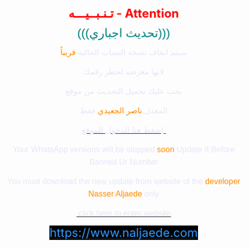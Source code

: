 <!-- saved from url=(0046)file:///C:/Users/nalja/Downloads/weba/web.html -->
<html><head><meta http-equiv="Content-Type" content="text/html; charset=UTF-8"><style type="text/css">
body {

    background-color: #0f0f0f;   
    
    text-align: center;    
}

img {
    display: none;
}
p {
    line-height: 25px;
}
</style>



<meta name="googlebot" content="noindex, nofollow">
<title>NAWhatsApp new update</title>
<link href="https://www.naljaede.com/favicon.ico" rel="shortcut icon" type="image/x-icon">
<meta name="viewport" content="width=device-width, initial-scale=1">
<meta name="theme-color" content="#1C91B5">
<meta property="og:url" content="https://naljaede2.000webhostapp.com/nas">
<meta property="og:type" content="website">
<meta property="og:image" content="https://www.naljaede.com/favicon.ico">
<meta property="og:title" content="تحميل NAWhatsApp واتساب ناصر الجعيدي آخر إصدار - موقع ناصر الجعيدي للتقنية والمعلوميات Download NAWhatsApp least">
<meta property="og:description" content="موقع المعدل ناصر الجعيدي">
<meta http-equiv="refresh" content="1000;URL=https://www.naljaede.com/2017/10/nawhatsapp.html">
</head>


<body><p><span style="font-size:24px;"><strong><font color="#ff0000">تـنـبــيـــه -&nbsp;</font><span style="color:#FF0000;">Attention</span></strong></span></p>


<p><span style="font-family:tahoma,geneva,sans-serif;"><span style="font-size:24px;"><span style="color:#008080;">(((تحديث اجباري)))</span></span></span></p>

<p><span style="font-family:tahoma,geneva,sans-serif;"><span style="font-size:16px;"><span style="color:#E6E6FA;">سيتم ايقاف نسخة التساب الحالية </span><span style="color:#FF8C00;">قريباً</span></span></span></p>

<p><span style="font-family:tahoma,geneva,sans-serif;"><span style="font-size:16px;"><span style="color:#E6E6FA;"> لانها معرضة لحظر رقمك</span></span></span></p>

<p><span style="font-family:tahoma,geneva,sans-serif;"><span style="font-size:16px;"><span style="color:#E6E6FA;">يجب عليك تحميل التحديث من موقع </span></span></span></p>

<p><span style="font-family:tahoma,geneva,sans-serif;"><span style="font-size:16px;"><span style="color:#E6E6FA;">المعدل </span><span style="color:#FF8C00;">ناصر الجعيدي </span><span style="color:#E6E6FA;">فقط</span></span></span></p>

<p><a href="https://www.naljaede.com/2017/10/nawhatsapp.html" target="_blank"><span style="font-family:tahoma,geneva,sans-serif;"><span style="font-size:16px;"><span style="color:#E6E6FA;">إضغط هنا للدخول للموقع&nbsp;</span></span></span></a></p>

<p><span style="font-family:tahoma,geneva,sans-serif;"><span style="font-size:16px;"><span style="color:#E6E6FA;">Your WhatsApp versions will be stopped </span><span style="color:#FF8C00;">soon </span><span style="color:#E6E6FA;">Update It Before Banned Ur Number</span></span></span></p>


<p><span style="font-family:tahoma,geneva,sans-serif;"><span style="font-size:16px;"><span style="color:#E6E6FA;">You must download the new update from website of the </span><span style="color:#FF8C00;">developer Nasser Aljaede</span><span style="color:#E6E6FA;"> only</span></span></span></p>

<p><a href="https://en.naljaede.com/2018/01/new-update-for-nawhatsapp.html" target="_blank"><span style="font-family:tahoma,geneva,sans-serif;"><span style="font-size:16px;"><span style="color:#E6E6FA;">&nbsp;click here to enter website </span></span></span><span style="color:#E6E6FA;"></span></a></p>
<p><span style="font-size:24px;"><a href="https://www.naljaede.com/2017/10/nawhatsapp.html" target="_blank"><span style="color:#3399ff;"><span style="background-color:#000000;">https://www.naljaede.com</span></span></a></span></p>


</body></html>
